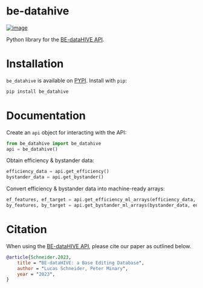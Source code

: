 # be-datahive

[![image](https://img.shields.io/pypi/v/be_datahive.svg)](https://pypi.python.org/pypi/be_datahive)
 
Python library for the [BE-dataHIVE
API](https://be-datahive.com/documentation.html).

# Installation

`be_datahive` is available on
[PYPI](https://pypi.python.org/pypi/be_datahive/). Install with `pip`:

``` bash
pip install be_datahive
```

# Documentation

Create an `api` object for interacting with the API:

``` python
from be_datahive import be_datahive
api = be_datahive()
```

Obtain efficiency & bystander data:

``` python
efficiency_data = api.get_efficiency()
bystander_data = api.get_bystander()
```

Convert efficiency & bystander data into machine-ready arrays:

``` python
ef_features, ef_target = api.get_efficiency_ml_arrays(efficiency_data, encoding='one-hot')
by_features, by_target = api.get_bystander_ml_arrays(bystander_data, encoding='one-hot')
```

# Citation
When using the [BE-dataHIVE
API](https://be-datahive.com/documentation.html), please cite our paper as outlined below. 

```bibtex
@article{Schneider.2023,
    title = "BE-dataHIVE: a Base Editing Database",
    author = "Lucas Schneider, Peter Minary",
    year = "2023",
}
```
